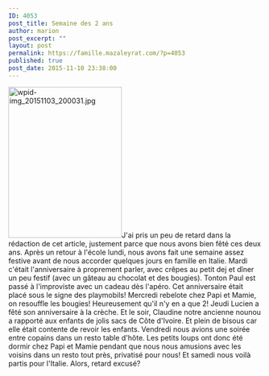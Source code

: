 ```yaml
---
ID: 4053
post_title: Semaine des 2 ans
author: marion
post_excerpt: ""
layout: post
permalink: https://famille.mazaleyrat.com/?p=4053
published: true
post_date: 2015-11-10 23:38:00
---
```

<a href="http://famille.mazaleyrat.com/wordpress/wp-content/uploads/2015/11/wpid-img_20151103_200031.jpg"><img src="http://famille.mazaleyrat.com/wordpress/wp-content/uploads/2015/11/wpid-img_20151103_200031-225x300.jpg" alt="wpid-img_20151103_200031.jpg" width="225" height="300" class="alignleft size-medium wp-image-4062" /></a>J'ai pris un peu de retard dans la rédaction de cet article, justement parce que nous avons bien fêté ces deux ans. Après un retour à l'école lundi, nous avons fait une semaine assez festive avant de nous accorder quelques jours en famille en Italie.
Mardi c'était l'anniversaire à proprement parler, avec crêpes au petit dej et dîner un peu festif (avec un gâteau au chocolat et des bougies). Tonton Paul est passé à l'improviste avec un cadeau dès l'apéro. Cet anniversaire était placé sous le signe des playmobils! 
Mercredi rebelote chez Papi et Mamie, on resouffle les bougies! Heureusement qu'il n'y en a que 2!
Jeudi Lucien a fêté son anniversaire à la crèche. Et le soir, Claudine notre ancienne nounou a rapporté aux enfants de jolis sacs de Côte d'Ivoire. Et plein de bisous car elle était contente de revoir les enfants.
Vendredi nous avions une soirée entre copains dans un resto table d'hôte. Les petits loups ont donc été dormir chez Papi et Mamie pendant que nous nous amusions avec les voisins dans un resto tout près, privatisé pour nous!
Et samedi nous voilà partis pour l'Italie. Alors, retard excusé?